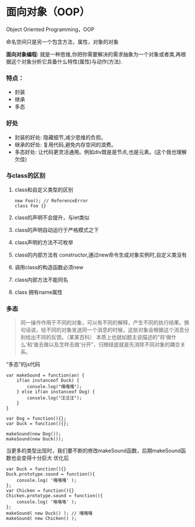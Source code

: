 # 面向对象（OOP）

Object Oriented Programming，OOP

命名空间只是另一个包含方法，属性，对象的对象

**面向对象编程:**
就是一种思维,你把你需要解决的需求抽象为一个对象或者类,再根据这个对象分析它具备什么特性(属性)与动作(方法).

### 特点：

* 封装
* 继承
* 多态


### 好处

* 封装的好处: 隐藏细节,减少思维的负担。
* 继承的好处: 复用代码,避免内存空间的浪费。
* 多态好处: 让代码更灵活通用。例如div既是是节点,也是元素。(这个我也理解欠佳)



### 与class的区别


1. class和自定义类型的区别

    ```
    new Foo(); // ReferenceError
    class Foo {}
    ```
2. class的声明不会提升，与let类似
3. class的声明自动运行于严格模式之下
4. class声明的方法不可枚举
5. class的内部方法有 constructor,通过new命令生成对象实例时,自定义类没有
6. 调用class的构造函数必须new
7. class内部方法不能同名
8. class 拥有name属性


 ### 多态
 
 > 同一操作作用于不同的对象，可以有不同的解释，产生不同的执行结果。换句话说，给不同的对象发送同一个消息的时候，这些对象会根据这个消息分别给出不同的反馈。（某某百科）
本质上也就如题主说描述的“将‘做什么’和‘谁去做以及怎样去做’分开”，归根结底就是先消除不同对象的耦合关系。

“多态”的js代码

```
var makeSound = function(an) {
    if(an instanceof Duck) {
        console.log("嘎嘎嘎");
    } else if(an instanceof Dog) {
        console.log("汪汪汪");
    }
}

var Dog = function(){};
var Duck = function(){};

makeSound(new Dog());
makeSound(new Duck());
```

当更多的类型出现时，我们要不断的修改makeSound函数，后期makeSound函数也会变得十分巨大
优化后


```
var Duck = function(){}
Duck.prototype.sound = function(){
    console.log( '嘎嘎嘎' );
};
var Chicken = function(){}
Chicken.prototype.sound = function(){
    console.log( '咯咯咯' );
};
makeSound( new Duck() ); // 嘎嘎嘎
makeSound( new Chicken() );
```

